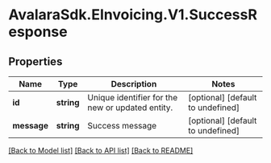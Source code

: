 # AvalaraSdk.EInvoicing.V1.SuccessResponse

## Properties

Name | Type | Description | Notes
------------ | ------------- | ------------- | -------------
**id** | **string** | Unique identifier for the new or updated entity. | [optional] [default to undefined]
**message** | **string** | Success message | [optional] [default to undefined]

[[Back to Model list]](../../../README.md#documentation-for-models) [[Back to API list]](../../../README.md#documentation-for-api-endpoints) [[Back to README]](../../../README.md)

